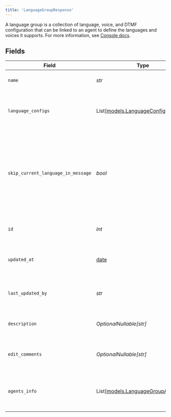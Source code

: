 ```yaml
---
title: 'LanguageGroupResponse'
---
```


A language group is a collection of language, voice, and DTMF configuration that can be 
linked to an agent to define the languages and voices it supports. For more information, see 
[Console docs](https://docs.syllable.ai/Resources/LanguageGroups).


## Fields

| Field                                                                                                                             | Type                                                                                                                              | Required                                                                                                                          | Description                                                                                                                       | Example                                                                                                                           |
| --------------------------------------------------------------------------------------------------------------------------------- | --------------------------------------------------------------------------------------------------------------------------------- | --------------------------------------------------------------------------------------------------------------------------------- | --------------------------------------------------------------------------------------------------------------------------------- | --------------------------------------------------------------------------------------------------------------------------------- |
| `name`                                                                                                                            | *str*                                                                                                                             | TRUE                                                                                                                | The name of the language group.                                                                                                   | Call Center 1 Languages                                                                                                           |
| `language_configs`                                                                                                                | List[[models.LanguageConfig](/python-sdk-docs/models/components/languageconfig)]                                                                        | TRUE                                                                                                                | Voice and DTMF configurations for each language in the group.                                                                     |                                                                                                                                   |
| `skip_current_language_in_message`                                                                                                | *bool*                                                                                                                            | TRUE                                                                                                                | Whether a message using the language group to generate a language DTMF menu should skip the agent's current language in the menu. |                                                                                                                                   |
| `id`                                                                                                                              | *int*                                                                                                                             | TRUE                                                                                                                | The ID of the language group to update.                                                                                           | 1                                                                                                                                 |
| `updated_at`                                                                                                                      | [date](https://docs.python.org/3/library/datetime.html#date-objects)                                                              | TRUE                                                                                                                | Timestamp of the last update to the language group.                                                                               |                                                                                                                                   |
| `last_updated_by`                                                                                                                 | *str*                                                                                                                             | TRUE                                                                                                                | Email of the user who last updated the language group.                                                                            | user@mail.com                                                                                                                     |
| `description`                                                                                                                     | *OptionalNullable[str]*                                                                                                           | FALSE                                                                                                                | Description of the language group.                                                                                                | Languages spoken by operators at Call Center 1                                                                                    |
| `edit_comments`                                                                                                                   | *OptionalNullable[str]*                                                                                                           | FALSE                                                                                                                | Comments for the most recent edit to the language group.                                                                          | Added Spanish support.                                                                                                            |
| `agents_info`                                                                                                                     | List[[models.LanguageGroupAgentInfo](/python-sdk-docs/models/components/languagegroupagentinfo)]                                                        | FALSE                                                                                                                | IDs and names of the agents linked to the language group                                                                          |                                                                                                                                   |
